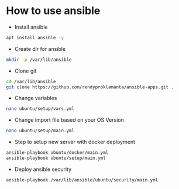 # How to use ansible

- Install ansible

```sh
apt install ansible -y
```

- Create dir for ansible

```sh
mkdir -p /var/lib/ansible
```

- Clone git

```sh
cd /var/lib/ansible
git clone https://github.com/rendyproklamanta/ansible-apps.git .
```

- Change variables

```sh
nano ubuntu/setup/vars.yml
```

- Change import file based on your OS Version

```sh
nano ubuntu/setup/main.yml
```

- Step to setup new server with docker deployment

```sh
ansible-playbook ubuntu/docker/main.yml
ansible-playbook ubuntu/setup/main.yml
```

- Deploy ansible security

```sh
ansible-playbook /var/lib/ansible/ubuntu/security/main.yml
```
